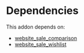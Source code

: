 # Dependencies

This addon depends on:

- [website_sale_comparison](../../../../odoo-bringout-oca-ocb-website_sale_comparison)
- [website_sale_wishlist](../../../../odoo-bringout-oca-ocb-website_sale_wishlist)
